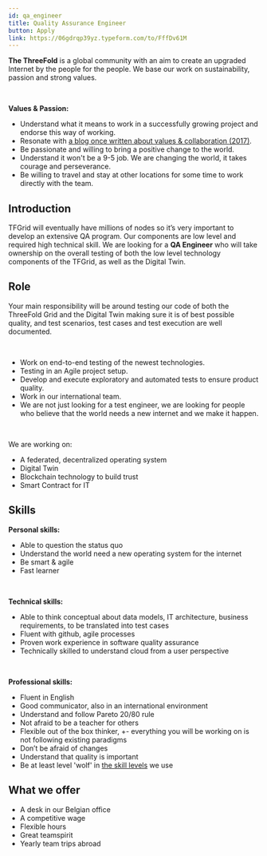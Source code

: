 ```yaml
---
id: qa_engineer
title: Quality Assurance Engineer
button: Apply
link: https://06gdrqp39yz.typeform.com/to/FffDv61M
---
```


**The ThreeFold** is a global community with an aim to create an upgraded Internet by the people for the people. We base our work on sustainability, passion and strong values.

<br/>

**Values & Passion:**

  - Understand what it means to work in a successfully growing project and endorse this way of working.
  - Resonate with [a blog once written about values & collaboration (2017)](https://threefold.io/info/threefold#/threefold__kristof_build_a_better_world_values_collaboration?id=change-is-good).
  - Be passionate and willing to bring a positive change to the world.
  - Understand it won't be a 9-5 job. We are changing the world, it takes courage and perseverance.
  - Be willing to travel and stay at other locations for some time to work directly with the team.

## Introduction

TFGrid will eventually have millions of nodes so it’s very important to develop an extensive QA program. Our components are low level and required high technical skill.
We are looking for a  **QA Engineer** who will take ownership on the overall testing of both the low level technology components of the TFGrid, as well as the Digital Twin.

## Role

Your main responsibility will be around testing our code of both the ThreeFold Grid and the Digital Twin making sure it is of best possible quality, and test scenarios, test cases and test execution are well documented.

<br/>

- Work on end-to-end testing of the newest technologies.
- Testing in an Agile project setup.
- Develop and execute exploratory and automated tests to ensure product quality.
- Work in our international team.
- We are not just looking for a test engineer, we are looking for people who believe that the world needs a new internet and we make it happen.

<br/>

We are working on:
- A federated, decentralized operating system
- Digital Twin
- Blockchain technology to build trust 
- Smart Contract for IT

## Skills

**Personal skills:**
- Able to question the status quo
- Understand the world need a new operating system for the internet
- Be smart & agile
- Fast learner

<br/>

**Technical skills:**
- Able to think conceptual about data models, IT architecture, business requirements, to be translated into test cases
- Fluent with github, agile processes
- Proven work experience in software quality assurance
- Technically skilled to understand cloud from a user perspective

<br/>

**Professional skills:**
- Fluent in English
- Good communicator, also in an international environment
- Understand and follow Pareto 20/80 rule
- Not afraid to be a teacher for others
- Flexible out of the box thinker, +- everything you will be working on is not following existing paradigms
- Don’t be afraid of changes
- Understand that quality is important
- Be at least level 'wolf' in [the skill levels](https://threefold.io/info/threefold#/threefold__p2p_awareness_level) we use

## What we offer

- A desk in our Belgian office
- A competitive wage
- Flexible hours
- Great teamspirit
- Yearly team trips abroad

